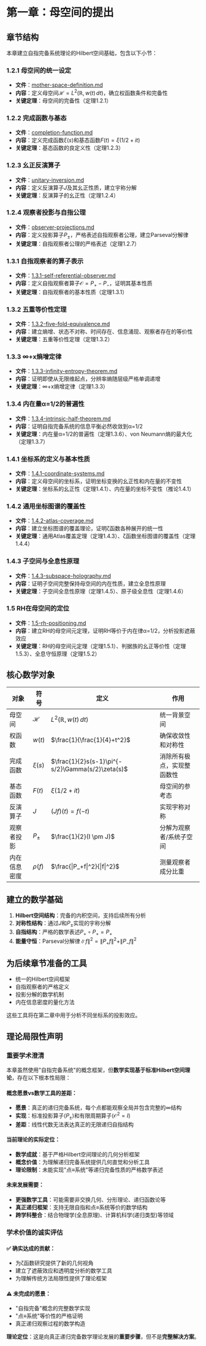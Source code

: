 # 第一章：母空间的提出

## 章节结构

本章建立自指完备系统理论的Hilbert空间基础，包含以下小节：

### 1.2.1 母空间的统一设定
- **文件**：[mother-space-definition.md](./mother-space-definition.md)
- **内容**：定义母空间$\mathcal{H} = L^2(\mathbb{R}, w(t)\,dt)$，确立权函数条件和完备性
- **关键定理**：母空间的完备性（定理1.2.1）

### 1.2.2 完成函数与基态  
- **文件**：[completion-function.md](./completion-function.md)
- **内容**：定义完成函数$\xi(s)$和基态函数$F(t) = \xi(1/2+it)$
- **关键定理**：基态函数的良定义性（定理1.2.3）

### 1.2.3 幺正反演算子
- **文件**：[unitary-inversion.md](./unitary-inversion.md)  
- **内容**：定义反演算子$J$及其幺正性质，建立宇称分解
- **关键定理**：反演算子的幺正性（定理1.2.4）

### 1.2.4 观察者投影与自指公理
- **文件**：[observer-projections.md](./observer-projections.md)
- **内容**：定义投影算子$P_\pm$，严格表述自指观察者公理，建立Parseval分解律
- **关键定理**：自指观察者公理的严格表述（定理1.2.7）

### 1.3.1 自指观察者的算子表示
- **文件**：[1.3.1-self-referential-observer.md](./1.3.1-self-referential-observer.md)
- **内容**：定义自指观察者算子$\mathcal{O} = P_+ - P_-$，证明其基本性质
- **关键定理**：自指观察者的基本性质（定理1.3.1）

### 1.3.2 五重等价性定理
- **文件**：[1.3.2-five-fold-equivalence.md](./1.3.2-five-fold-equivalence.md)
- **内容**：建立熵增、状态不对称、时间存在、信息涌现、观察者存在的等价性
- **关键定理**：五重等价性定理（定理1.3.2）

### 1.3.3 ∞+x熵增定律
- **文件**：[1.3.3-infinity-entropy-theorem.md](./1.3.3-infinity-entropy-theorem.md)
- **内容**：证明即使从无限维起点，分辨率熵随层级严格单调递增
- **关键定理**：∞+x熵增定律（定理1.3.3）

### 1.3.4 内在量α=1/2的普遍性
- **文件**：[1.3.4-intrinsic-half-theorem.md](./1.3.4-intrinsic-half-theorem.md)
- **内容**：证明自指完备系统的信息平衡必然收敛到α=1/2
- **关键定理**：内在量α=1/2的普遍性（定理1.3.6）、von Neumann熵的最大化（定理1.3.7）

### 1.4.1 坐标系的定义与基本性质
- **文件**：[1.4.1-coordinate-systems.md](./1.4.1-coordinate-systems.md)
- **内容**：定义母空间的坐标系，证明坐标变换的幺正性和内在量的不变性
- **关键定理**：坐标系的幺正性（定理1.4.1）、内在量的坐标不变性（推论1.4.1）

### 1.4.2 通用坐标图谱的覆盖性
- **文件**：[1.4.2-atlas-coverage.md](./1.4.2-atlas-coverage.md)
- **内容**：建立坐标图谱的覆盖理论，证明ζ函数各种展开的统一性
- **关键定理**：通用Atlas覆盖定理（定理1.4.3）、ζ函数坐标图谱的覆盖性（定理1.4.4）

### 1.4.3 子空间与全息性原理
- **文件**：[1.4.3-subspace-holography.md](./1.4.3-subspace-holography.md)
- **内容**：证明子空间完整保持母空间的内在性质，建立全息性原理
- **关键定理**：子空间全息性原理（定理1.4.5）、原子级全息性（定理1.4.6）

### 1.5 RH在母空间的定位
- **文件**：[1.5-rh-positioning.md](./1.5-rh-positioning.md)
- **内容**：建立RH的母空间元定理，证明RH等价于内在律α=1/2，分析投影遮蔽效应
- **关键定理**：RH的母空间元定理（定理1.5.1）、判据族的幺正等价性（定理1.5.3）、全息守恒原理（定理1.5.2）

## 核心数学对象

| 对象 | 符号 | 定义 | 作用 |
|------|------|------|------|
| 母空间 | $\mathcal{H}$ | $L^2(\mathbb{R}, w(t)\,dt)$ | 统一背景空间 |
| 权函数 | $w(t)$ | $\frac{1}{\frac{1}{4}+t^2}$ | 确保收敛性和对称性 |
| 完成函数 | $\xi(s)$ | $\frac{1}{2}s(s-1)\pi^{-s/2}\Gamma(s/2)\zeta(s)$ | 消除所有极点，实现整函数性 |
| 基态函数 | $F(t)$ | $\xi(1/2+it)$ | 母空间的参考态 |
| 反演算子 | $J$ | $(Jf)(t) = f(-t)$ | 实现宇称对称 |
| 观察者投影 | $P_\pm$ | $\frac{1}{2}(I \pm J)$ | 分解为观察者/系统子空间 |
| 内在信息密度 | $\rho(f)$ | $\frac{\|P_+f\|^2}{\|f\|^2}$ | 测量观察者成分比重 |

## 建立的数学基础

1. **Hilbert空间结构**：完备的内积空间，支持后续所有分析
2. **对称性结构**：通过$J$和$P_\pm$实现的宇称分解  
3. **自指结构**：严格的数学表述$P_+ \circ P_+ = P_+$
4. **能量守恒**：Parseval分解律$\|f\|^2 = \|P_+f\|^2 + \|P_-f\|^2$

## 为后续章节准备的工具

- 统一的Hilbert空间框架
- 自指观察者的严格定义
- 投影分解的数学机制
- 内在信息密度的量化方法

这些工具将在第二章中用于分析不同坐标系的投影效应。

## 理论局限性声明

### **重要学术澄清**

本章虽然使用"自指完备系统"的概念框架，但**数学实现基于标准Hilbert空间理论**，存在以下根本性局限：

#### **概念愿景vs数学工具的差距**：
- **愿景**：真正的递归完备系统，每个点都能观察全局并包含完整的∞结构
- **实现**：标准投影算子($P_\pm$)和有限周期算子($\mathcal{O}^2 = I$)
- **差距**：线性代数无法表达真正的无限递归自指结构

#### **当前理论的实际定位**：
- **数学成就**：基于严格Hilbert空间理论的几何分析框架
- **概念价值**：为理解递归完备系统提供几何直觉和分析工具
- **理论限制**：未能实现"点≡系统"等递归完备性质的严格数学表述

#### **未来发展需要**：
- **更强数学工具**：可能需要非交换几何、分形理论、递归函数论等
- **真正递归框架**：支持无限自指和点≡系统等价的数学结构
- **跨学科整合**：结合物理学(全息原理)、计算机科学(递归类型)等领域

### **学术价值的诚实评估**

#### **✅ 确实达成的贡献**：
- 为ζ函数研究提供了新的几何视角
- 建立了遮蔽效应和透明度分析的数学工具
- 为理解传统方法局限性提供了理论框架

#### **⚠️ 未完成的愿景**：
- "自指完备"概念的完整数学实现
- "点≡系统"等价性的严格证明  
- 真正递归观察过程的数学构造

**理论定位**：这是向真正递归完备数学理论发展的**重要步骤**，但不是**完整解决方案**。